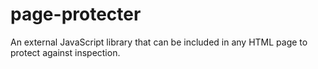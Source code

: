 # page-protecter
An external JavaScript library that can be included in any HTML page to protect against inspection.
